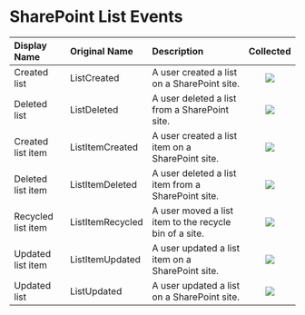 # SharePoint List Events

| Display Name | Original Name | Description | Collected |
| :--- | :--- | :--- | :---: |
| Created list | ListCreated | A user created a list on a SharePoint site. | ![](../.gitbook/assets/checked.png) |
| Deleted list | ListDeleted | A user deleted a list from a SharePoint site. | ![](../.gitbook/assets/checked.png) |
| Created list item | ListItemCreated | A user created a list item on a SharePoint site. | ![](../.gitbook/assets/checked.png) |
| Deleted list item | ListItemDeleted | A user deleted a list item from a SharePoint site. | ![](../.gitbook/assets/checked.png) |
| Recycled list item | ListItemRecycled | A user moved a list item to the recycle bin of a site. | ![](../.gitbook/assets/checked.png) |
| Updated list item | ListItemUpdated | A user updated a list item on a SharePoint site. | ![](../.gitbook/assets/checked.png) |
| Updated list | ListUpdated | A user updated a list on a SharePoint site. | ![](../.gitbook/assets/checked.png) |